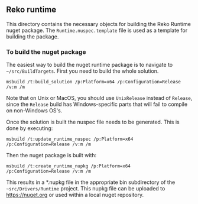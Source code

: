 ## Reko runtime
This directory contains the necessary objects for building the Reko Runtime nuget package.
The `Runtime.nuspec.template` file is used as a template for building the package.

### To build the nuget package

The easiest way to build the nuget runtime package is to navigate to `~/src/BuildTargets`. First you need to build the whole solution.
```
msbuild /t:build_solution /p:Platform=x64 /p:Configuration=Release /v:m /m
```
Note that on Unix or MacOS, you should use `UnixRelease` instead of `Release`, since the `Release` build has Windows-specific parts
that will fail to compile on non-Windows OS's.

Once the solution is built the nuspec file needs to be generated. This is done by executing:
```
msbuild /t:update_runtime_nuspec /p:Platform=x64 /p:Configuration=Release /v:m /m
```
Then the nuget package is built with:
```
msbuild /t:create_runtime_nupkg /p:Platform=x64 /p:Configuration=Release /v:m /m
```
This results in a *.nupkg file in the appropriate bin subdirectory of the `~src/Drivers/Runtime` project. This nupkg file can be uploaded to https://nuget.org or used within a local nuget repository.
